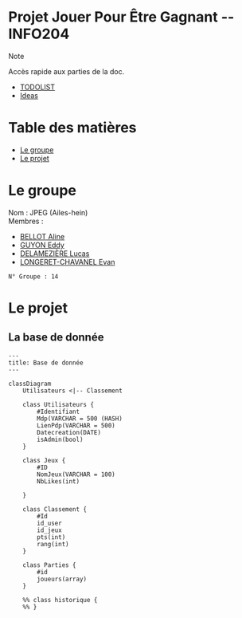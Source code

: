 # Projet Jouer Pour Être Gagnant -- INFO204

> [!NOTE]
> Accès rapide aux parties de la doc.
> - [TODOLIST](./TODO.md)
> - [Ideas](./Ideas.md)


# Table des matières

- [Le groupe](#le-groupe)
- [Le projet](#le-projet)




# Le groupe

Nom : JPEG (Ailes-hein)\
Membres :
- [BELLOT Aline](https://github.com/TheWarior73)
- [GUYON Eddy](https://github.com/synnfall)
- [DELAMEZIÈRE Lucas](https://github.com/bouncii)
- [LONGERET-CHAVANEL Evan](https://github.com/ItsMe-Truncation)

`N° Groupe : 14`


# Le projet

## La base de donnée
```mermaid
---
title: Base de donnée
---

classDiagram
    Utilisateurs <|-- Classement

    class Utilisateurs {
        #Identifiant
        Mdp(VARCHAR = 500 (HASH)
        LienPdp(VARCHAR = 500)
        Datecreation(DATE)
        isAdmin(bool)
    }

    class Jeux {
        #ID
        NomJeux(VARCHAR = 100)
        NbLikes(int)

    }

    class Classement {
        #Id
        id_user
        id_jeux
        pts(int)
        rang(int)
    }
    
    class Parties {
        #id
        joueurs(array)
    }

    %% class historique {
    %% }
```